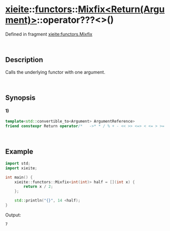 # [xieite](../../../../../../xieite.md)\:\:[functors](../../../../../../functors.md)\:\:[Mixfix<Return(Argument)>](../../../../mixfix.md)\:\:operator???\<\>\(\)
Defined in fragment [xieite:functors.Mixfix](../../../../../../../src/functors/mixfix.cpp)

&nbsp;

## Description
Calls the underlying functor with one argument.

&nbsp;

## Synopsis
#### 1)
```cpp
template<std::convertible_to<Argument> ArgumentReference>
friend constexpr Return operator/*   ->* * / % + - << >> <=> < <= > >= == != & ^ | && || *= /= %= += -= <<= >>= &= ^= |= ,   */(ArgumentReference&& argument, const Mixfix& mixfix);
```

&nbsp;

## Example
```cpp
import std;
import xieite;

int main() {
    xieite::functors::Mixfix<int(int)> half = [](int x) {
        return x / 2;
    };

    std::println("{}", 14 <half);
}
```
Output:
```
7
```
